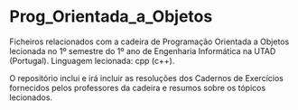 # Prog_Orientada_a_Objetos

Ficheiros relacionados com a cadeira de Programação Orientada a Objetos lecionada no 1º semestre do 1º ano de Engenharia Informática na UTAD (Portugal). Linguagem lecionada: cpp (c++).

O repositório inclui e irá incluir as resoluções dos Cadernos de Exercícios fornecidos pelos professores da cadeira e resumos sobre os tópicos lecionados.
